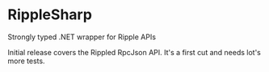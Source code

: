 # RippleSharp
Strongly typed .NET wrapper for Ripple APIs

Initial release covers the Rippled RpcJson API.
It's a first cut and needs lot's more tests.

